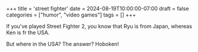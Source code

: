 +++
title = 'street fighter'
date = 2024-08-19T10:00:00-07:00
draft = false
categories = ["humor", "video games"]
tags = []
+++

If you’ve played Street Fighter 2, you know that Ryu is from Japan, whereas Ken is fr the USA.

But where in the USA? The answer? Hoboken!
